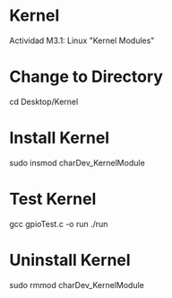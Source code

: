 # Kernel
Actividad M3.1: Linux "Kernel Modules"

# Change to Directory #
cd Desktop/Kernel

# Install Kernel #
sudo insmod charDev_KernelModule

# Test Kernel #
gcc gpioTest.c -o run
./run

# Uninstall Kernel #
sudo rmmod charDev_KernelModule








